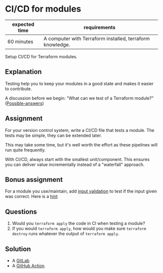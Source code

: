# CI/CD for modules

|expected time|requirements                                             |
|-------------|---------------------------------------------------------|
|60 minutes   |A computer with Terraform installed, terraform knowledge.|

Setup CI/CD for Terraform modules.

## Explanation

Testing help you to keep your modules in a good state and makes it easier to contribute.

A discussion before we begin: "What can we test of a Terraform module?" ([Possible-answers](2-cicd-for-modules-test.md))

## Assignment

For your version control system, write a CI/CD file that tests a module. The tests may be simple, they can be extended later.

This may take some time, but it's well worth the effort as these pipelines will run quite frequently.

With CI/CD, always start with the smallest unit/component. This ensures you can deliver value incrementally instead of a "waterfall" approach.

## Bonus assignment

For a module you use/maintain, add [input validation](https://www.terraform.io/docs/language/values/variables.html#custom-validation-rules) to test if the input given was correct. Here is a [hint](2-cicd-for-modules-input-validation.md)

## Questions

1. Would you `terraform apply` the code in CI when testing a module?
2. If you would `terraform apply`, how would you make sure `terraform destroy` runs whatever the output of `terraform apply`.

## Solution

- A [GitLab](2-cicd-for-modules-gitlab.yml)
- A [GitHub Action](https://github.com/robertdebock/terraform-action).
